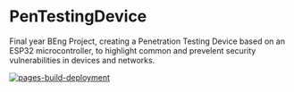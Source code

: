 # PenTestingDevice

Final year BEng Project, creating a Penetration Testing Device based on an ESP32 microcontroller, to highlight common and prevelent security vulnerabilities in devices and networks.

[![pages-build-deployment](https://github.com/Jonathan-0101/PenTestingDevice/actions/workflows/pages/pages-build-deployment/badge.svg)](https://github.com/Jonathan-0101/PenTestingDevice/actions/workflows/pages/pages-build-deployment)
